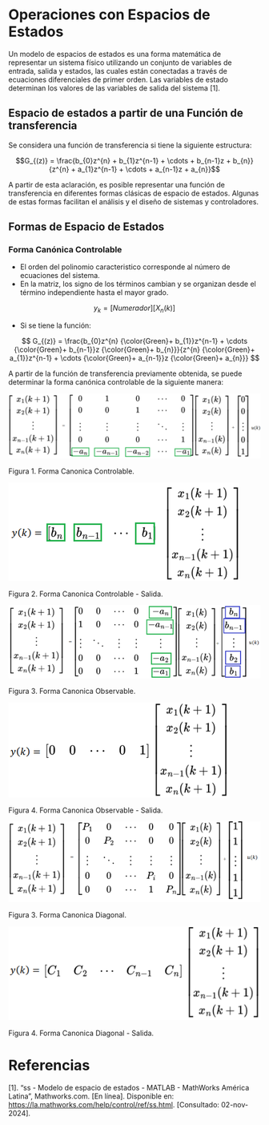 # Operaciones con Espacios de Estados

Un modelo de espacios de estados es una forma matemática de representar un sistema físico utilizando un conjunto de variables de entrada, salida y estados, las cuales están conectadas a través de ecuaciones diferenciales de primer orden. Las variables de estado determinan los valores de las variables de salida del sistema [1].

## Espacio de estados a partir de una Función de transferencia

Se considera una función de transferencia si tiene la siguiente estructura:

$$G_{(z)} = \frac{b_{0}z^{n} + b_{1}z^{n-1} + \cdots + b_{n-1}z + b_{n}}{z^{n} + a_{1}z^{n-1} + \cdots + a_{n-1}z + a_{n}}$$

A partir de esta aclaración, es posible representar una función de transferencia en diferentes formas clásicas de espacio de estados. Algunas de estas formas facilitan el análisis y el diseño de sistemas y controladores.


## Formas de Espacio de Estados 
### Forma Canónica Controlable
* El orden del polinomio caracteristico corresponde al número de ecuaciones del sistema.
* En la matriz, los signo de los términos cambian y se organizan desde el término independiente hasta el mayor grado.

$$y_{k} = [Numerador][X_{n}(k)]$$

* Si se tiene la función:

$$ G_{(z)} = \frac{b_{0}z^{n} {\color{Green}+ b_{1}}z^{n-1} + \cdots {\color{Green}+ b_{n-1}}z {\color{Green}+ b_{n}}}{z^{n} {\color{Green}+ a_{1}}z^{n-1} + \cdots {\color{Green}+ a_{n-1}}z {\color{Green}+ a_{n}}} $$

A partir de la función de transferencia previamente obtenida, se puede determinar la forma canónica controlable de la siguiente manera:

![Figura de prueba](Forma_Canonica_Controlable.png)

Figura 1. Forma Canonica Controlable.

![Figura de prueba](Forma_Canonica_Controlable_Salida.png)

Figura 2. Forma Canonica Controlable - Salida.



![Figura de prueba](Forma_Canonica_Observable.png)

Figura 3. Forma Canonica Observable.

![Figura de prueba](Forma_Canonica_Observable_Salida.png)

Figura 4. Forma Canonica Observable - Salida.


![Figura de prueba](Forma_Canonica_Diagonal.png)

Figura 3. Forma Canonica Diagonal.

![Figura de prueba](Forma_Canonica_Diagonal_Salida.png)

Figura 4. Forma Canonica Diagonal - Salida.






# Referencias
[1]. “ss - Modelo de espacio de estados - MATLAB - MathWorks América Latina”, Mathworks.com. [En línea]. Disponible en: https://la.mathworks.com/help/control/ref/ss.html. [Consultado: 02-nov-2024].

